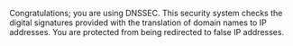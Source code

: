 Congratulations; you are using DNSSEC. This security system checks the 
digital signatures provided with the translation of domain names to IP 
addresses. You are protected from being redirected to false IP addresses.
